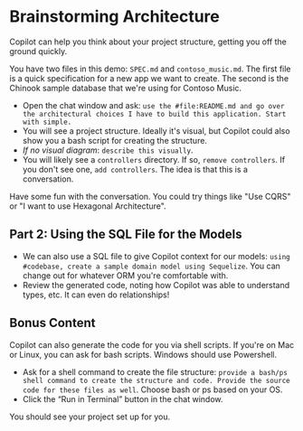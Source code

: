 # Brainstorming Architecture

Copilot can help you think about your project structure, getting you off the ground quickly.

You have two files in this demo: `SPEC.md` and `contoso_music.md`. The first file is a quick specification for a new app we want to create. The second is the Chinook sample database that we're using for Contoso Music.

- Open the chat window and ask: `use the #file:README.md and go over the architectural choices I have to build this application. Start with simple.`
- You will see a project structure. Ideally it's visual, but Copilot could also show you a bash script for creating the structure.
- *If no visual diagram*: `describe this visually`.
- You will likely see a `controllers` directory. If so, `remove controllers`. If you don't see one, `add controllers`. The idea is that this is a conversation.

Have some fun with the conversation. You could try things like "Use CQRS" or "I want to use Hexagonal Architecture".

## Part 2: Using the SQL File for the Models

- We can also use a SQL file to give Copilot context for our models: `using #codebase, create a sample domain model using Sequelize`. You can change out for whatever ORM you're comfortable with.
- Review the generated code, noting how Copilot was able to understand types, etc. It can even do relationships!

## Bonus Content

Copilot can also generate the code for you via shell scripts. If you're on Mac or Linux, you can ask for bash scripts. Windows should use Powershell.

- Ask for a shell command to create the file structure: `provide a bash/ps shell command to create the structure and code. Provide the source code for these files as well`. Choose bash or ps based on your OS.
- Click the “Run in Terminal” button in the chat window.

You should see your project set up for you.
